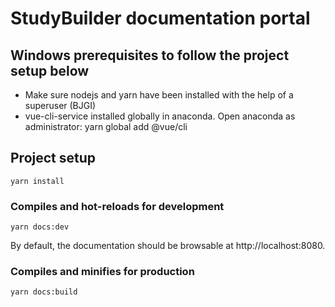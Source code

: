 # StudyBuilder documentation portal

## Windows prerequisites to follow the project setup below
- Make sure nodejs and yarn have been installed with the help of a superuser (BJGI)
- vue-cli-service installed globally in anaconda. Open anaconda as administrator: yarn global add @vue/cli

## Project setup

```
yarn install
```

### Compiles and hot-reloads for development
```
yarn docs:dev
```

By default, the documentation should be browsable at http://localhost:8080.

### Compiles and minifies for production
```
yarn docs:build
```


